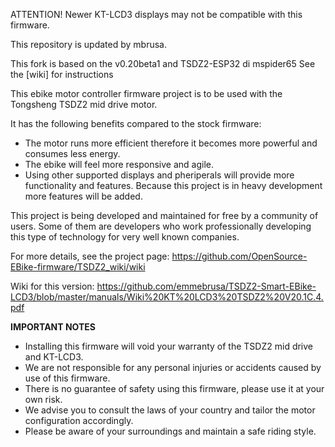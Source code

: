 ATTENTION!
Newer KT-LCD3 displays may not be compatible with this firmware.

This repository is updated by mbrusa.

This fork is based on the v0.20beta1 and TSDZ2-ESP32 di mspider65 See the [wiki] for instructions

This ebike motor controller firmware project is to be used with the Tongsheng TSDZ2 mid drive motor.

It has the following benefits compared to the stock firmware:
* The motor runs more efficient therefore it becomes more powerful and consumes less energy.
* The ebike will feel more responsive and agile.
* Using other supported displays and pheriperals will provide more functionality and features. Because this project is in heavy development more features will be added.

This project is being developed and maintained for free by a community of users. Some of them are developers who work professionally developing this type of technology for very well known companies.


For more details, see the project page: https://github.com/OpenSource-EBike-firmware/TSDZ2_wiki/wiki

Wiki for this version: https://github.com/emmebrusa/TSDZ2-Smart-EBike-LCD3/blob/master/manuals/Wiki%20KT%20LCD3%20TSDZ2%20V20.1C.4.pdf

**IMPORTANT NOTES**
* Installing this firmware will void your warranty of the TSDZ2 mid drive and KT-LCD3.
* We are not responsible for any personal injuries or accidents caused by use of this firmware.
* There is no guarantee of safety using this firmware, please use it at your own risk.
* We advise you to consult the laws of your country and tailor the motor configuration accordingly.
* Please be aware of your surroundings and maintain a safe riding style.
